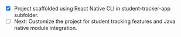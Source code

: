 - [x] Project scaffolded using React Native CLI in student-tracker-app subfolder.
- [ ] Next: Customize the project for student tracking features and Java native module integration.
